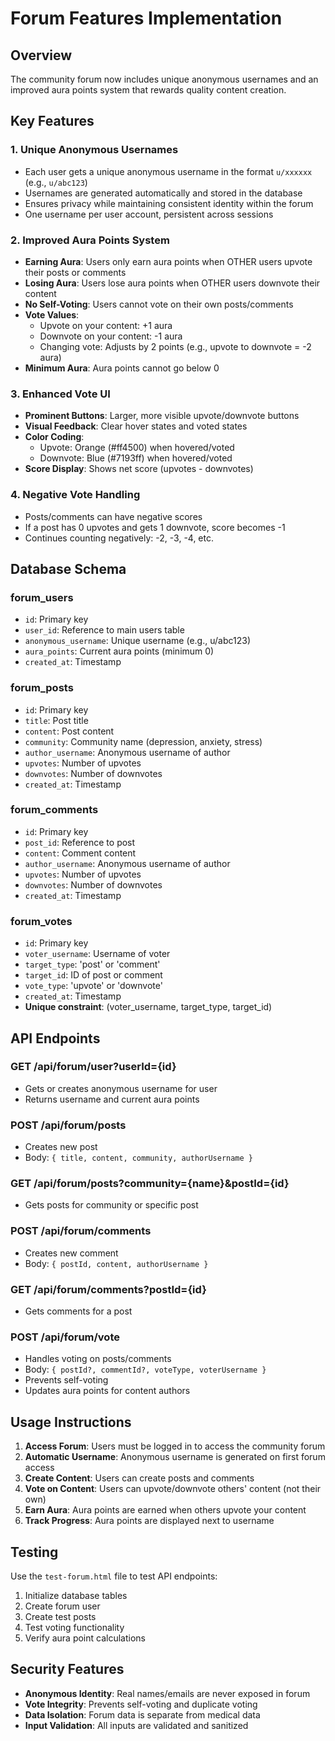 # Forum Features Implementation

## Overview
The community forum now includes unique anonymous usernames and an improved aura points system that rewards quality content creation.

## Key Features

### 1. Unique Anonymous Usernames
- Each user gets a unique anonymous username in the format `u/xxxxxx` (e.g., `u/abc123`)
- Usernames are generated automatically and stored in the database
- Ensures privacy while maintaining consistent identity within the forum
- One username per user account, persistent across sessions

### 2. Improved Aura Points System
- **Earning Aura**: Users only earn aura points when OTHER users upvote their posts or comments
- **Losing Aura**: Users lose aura points when OTHER users downvote their content
- **No Self-Voting**: Users cannot vote on their own posts/comments
- **Vote Values**:
  - Upvote on your content: +1 aura
  - Downvote on your content: -1 aura
  - Changing vote: Adjusts by 2 points (e.g., upvote to downvote = -2 aura)
- **Minimum Aura**: Aura points cannot go below 0

### 3. Enhanced Vote UI
- **Prominent Buttons**: Larger, more visible upvote/downvote buttons
- **Visual Feedback**: Clear hover states and voted states
- **Color Coding**: 
  - Upvote: Orange (#ff4500) when hovered/voted
  - Downvote: Blue (#7193ff) when hovered/voted
- **Score Display**: Shows net score (upvotes - downvotes)

### 4. Negative Vote Handling
- Posts/comments can have negative scores
- If a post has 0 upvotes and gets 1 downvote, score becomes -1
- Continues counting negatively: -2, -3, -4, etc.

## Database Schema

### forum_users
- `id`: Primary key
- `user_id`: Reference to main users table
- `anonymous_username`: Unique username (e.g., u/abc123)
- `aura_points`: Current aura points (minimum 0)
- `created_at`: Timestamp

### forum_posts
- `id`: Primary key
- `title`: Post title
- `content`: Post content
- `community`: Community name (depression, anxiety, stress)
- `author_username`: Anonymous username of author
- `upvotes`: Number of upvotes
- `downvotes`: Number of downvotes
- `created_at`: Timestamp

### forum_comments
- `id`: Primary key
- `post_id`: Reference to post
- `content`: Comment content
- `author_username`: Anonymous username of author
- `upvotes`: Number of upvotes
- `downvotes`: Number of downvotes
- `created_at`: Timestamp

### forum_votes
- `id`: Primary key
- `voter_username`: Username of voter
- `target_type`: 'post' or 'comment'
- `target_id`: ID of post or comment
- `vote_type`: 'upvote' or 'downvote'
- `created_at`: Timestamp
- **Unique constraint**: (voter_username, target_type, target_id)

## API Endpoints

### GET /api/forum/user?userId={id}
- Gets or creates anonymous username for user
- Returns username and current aura points

### POST /api/forum/posts
- Creates new post
- Body: `{ title, content, community, authorUsername }`

### GET /api/forum/posts?community={name}&postId={id}
- Gets posts for community or specific post

### POST /api/forum/comments
- Creates new comment
- Body: `{ postId, content, authorUsername }`

### GET /api/forum/comments?postId={id}
- Gets comments for a post

### POST /api/forum/vote
- Handles voting on posts/comments
- Body: `{ postId?, commentId?, voteType, voterUsername }`
- Prevents self-voting
- Updates aura points for content authors

## Usage Instructions

1. **Access Forum**: Users must be logged in to access the community forum
2. **Automatic Username**: Anonymous username is generated on first forum access
3. **Create Content**: Users can create posts and comments
4. **Vote on Content**: Users can upvote/downvote others' content (not their own)
5. **Earn Aura**: Aura points are earned when others upvote your content
6. **Track Progress**: Aura points are displayed next to username

## Testing

Use the `test-forum.html` file to test API endpoints:
1. Initialize database tables
2. Create forum user
3. Create test posts
4. Test voting functionality
5. Verify aura point calculations

## Security Features

- **Anonymous Identity**: Real names/emails are never exposed in forum
- **Vote Integrity**: Prevents self-voting and duplicate voting
- **Data Isolation**: Forum data is separate from medical data
- **Input Validation**: All inputs are validated and sanitized